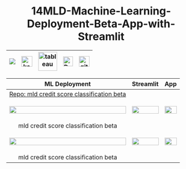 <div align="center">
  

# 14MLD-Machine-Learning-Deployment-Beta-App-with-Streamlit
  
| [![](https://img.shields.io/badge/linkedin-%230077B5.svg?&style=for-the-badge&logo=linkedin&logoColor=white)][Linkedin] | [<img src="https://www.kaggle.com/static/images/site-logo.svg" alt="kaggle" height="28.5"/>][kaggle] | [<img src="https://www.tableau.com/sites/default/files/2021-05/tableau_rgb_500x104.png" alt="tableau" height="50"/>][tableau] | [<picture><source media="(prefers-color-scheme: dark)" srcset="https://theme.zdassets.com/theme_assets/224203/4a55138e21ad44a9c72c8295181c79fe938a2ae6.svg" alt="kaggle" height="26"><img alt="Dark" src="https://cdn-static-1.medium.com/sites/medium.com/about/images/Medium-Logo-Black-RGB-1.svg" alt="kaggle" height="26"></picture>][medium] | [<img src="https://user-images.githubusercontent.com/94930605/160260064-ff3aa908-cbfd-4350-ab28-a26a0b7a1819.png" alt="github_pages" height="28.5"/>][github_pages] |
|:-:|:-:|:-:|:-:|:-:|

<!-- CHANGE-05 .../myname/ myname yerine profil user name yaz -->
[Linkedin]: https://www.linkedin.com/in/çelik-muhammed/ "LinkedIn"
[kaggle]: https://www.kaggle.com/clkmuhammed "Kaggle Page"
[tableau]: https://public.tableau.com/app/profile/celikmuhammed "Tableau Page"
[medium]: https://celik-muhammed.medium.com/ "Medium Page"
[github_pages]: https://celik-muhammed.github.io/ "GitHub Pages"  
  

| ML Deployment | Streamlit | App |
|:-:|:-:|:-:|
| [Repo: mld credit score classification beta](https://github.com/celik-muhammed/MLD-Credit-Score-Classification-Beta-App-with-Streamlit/blob/master/README.md) |  |  |
| [<p style="text-align: center;"><img src="https://i.ibb.co/rc4VNc4/MLD-credit-score.png" style="display:block; margin:auto; width:100%; "></p>](https://celik-muhammed-mld-credit-score-classification-beta--app-iz7ki6.streamlitapp.com/) | <a href="https://celik-muhammed-mld-credit-score-classification-beta--app-iz7ki6.streamlitapp.com/" target="_blank"><p style="text-align: center;"><img src="https://i.ibb.co/rc4VNc4/MLD-credit-score.png" style="display:block; margin:auto; width:100%; "></p></a> | <a href="https://celik-muhammed-mld-credit-score-classification-beta--app-iz7ki6.streamlitapp.com/" target="_blank"><p style="text-align: center;"><img src="https://i.ibb.co/rc4VNc4/MLD-credit-score.png" style="display:block; margin:auto; width:100%; "></p></a> |
| mld credit score classification beta |  |  |
| [<p style="text-align: center;"><img src="https://i.ibb.co/rc4VNc4/MLD-credit-score.png" style="display:block; margin:auto; width:100%; "></p>](https://celik-muhammed-mld-credit-score-classification-beta--app-iz7ki6.streamlitapp.com/) | <a href="https://celik-muhammed-mld-credit-score-classification-beta--app-iz7ki6.streamlitapp.com/" target="_blank"><p style="text-align: center;"><img src="https://i.ibb.co/rc4VNc4/MLD-credit-score.png" style="display:block; margin:auto; width:100%; "></p></a> | <a href="https://celik-muhammed-mld-credit-score-classification-beta--app-iz7ki6.streamlitapp.com/" target="_blank"><p style="text-align: center;"><img src="https://i.ibb.co/rc4VNc4/MLD-credit-score.png" style="display:block; margin:auto; width:100%; "></p></a> |  
| mld credit score classification beta |  |  |
</div>
  
